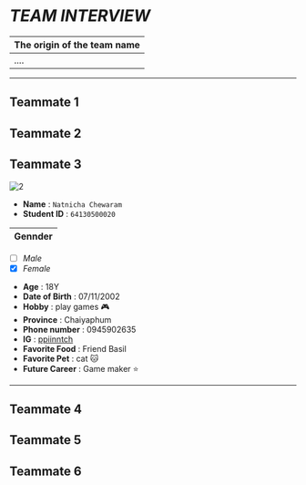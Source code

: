 # *TEAM INTERVIEW*
|The origin of the team name|
|---------------------------|
|....|
---
Teammate 1  
---
Teammate 2  
---
Teammate 3
-----
![2](https://user-images.githubusercontent.com/88108990/131996566-36683150-5c83-48b4-bf35-48b9ee7b0af9.jpg)


* **Name** : ```Natnicha Chewaram``` 
* **Student ID** : ```64130500020```

| **Gennder** |
|--------------|
- [ ] _Male_   
- [x]  _Female_
* **Age** : 18Y
* **Date of Birth** : 07/11/2002
* **Hobby** : play games 🎮
* **Province** : Chaiyaphum
* **Phone number** : 0945902635
* **IG** : [ppiinntch](https://www.instagram.com/mint_nncz/)   
*  **Favorite Food** : Friend Basil
*  **Favorite Pet** : cat 🐱
*  **Future Career** : Game maker ⭐

---
Teammate 4
---
Teammate 5
---
Teammate 6
---
